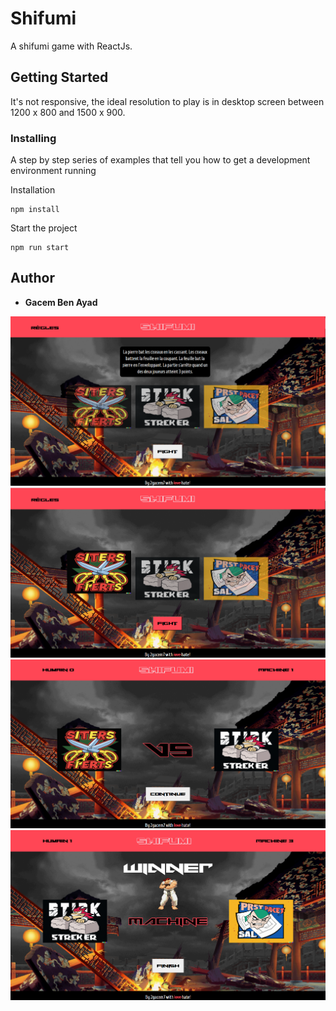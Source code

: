 # Shifumi

A shifumi game with ReactJs.

## Getting Started

It's not responsive, the ideal resolution to play is in desktop screen between 1200 x 800 and 1500 x 900. 


### Installing

A step by step series of examples that tell you how to get a development
environment running

Installation

    npm install

Start the project

    npm run start

## Author

  - **Gacem Ben Ayad**
    
<img src="Home.png" width="800"/>
<img src="Selection.png" width="800"/>
<img src="Combat.png" width="800"/>
<img src="Fini.png" width="800"/>
